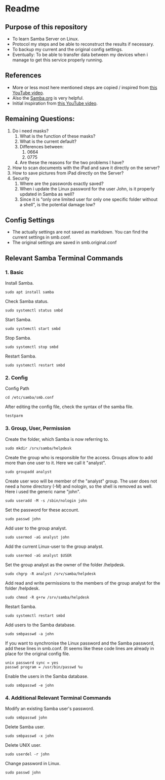 
# Readme

## Purpose of this repository

- To learn Samba Server on Linux.
- Protocol my steps and be able to reconstruct the results if necessary.
- To backup my current and the original config settings.
- Eventually: To be able to transfer data between my devices when i manage to get this service properly running.

## References

- More or less most here mentioned steps are copied / inspired from [this YouTube video](https://www.youtube.com/watch?v=4zIETevbstg).
- Also the [Samba.org](https://wiki.samba.org/index.php/Main_Page) is very helpful.
- Initial inspiration from [this YouTube video](https://www.youtube.com/watch?v=7Q0mnAT1MRg).


## Remaining Questions:

1. Do i need masks?
   1. What is the function of these masks?
   2. What is the current default?
   3. Differences between:
      1. 0664
      2. 0775
   4. Are these the reasons for the two problems I have?
1. How to scan documents with the iPad and save it directly on the server?
1. How to save pictures from iPad directly on the Server?
1. Security
   1. Where are the passwords exactly saved?
   2. When i update the Linux password for the user John, is it properly updated in Samba as well?
   3. Since it is "only one limited user for only one specific folder without a shell", is the potential damage low?


## Config Settings

- The actually settings are not saved as markdown. You can find the current settings in smb.conf.
- The original settings are saved in smb.original.conf


## Relevant Samba Terminal Commands

### 1. Basic

Install Samba.

```
sudo apt install samba
```

Check Samba status.

```
sudo systemctl status smbd
```

Start Samba.

```
sudo systemctl start smbd
```

Stop Samba.

```
sudo systemctl stop smbd
```

Restart Samba.

```
sudo systemctl restart smbd
```

### 2. Config

Config Path

```
cd /etc/samba/smb.conf
```

After editing the config file, check the syntax of the samba file.

```
testparm
```

### 3. Group, User, Permission

Create the folder, which Samba is now referring to.

```
sudo mkdir /srv/samba/helpdesk
```

Create the group who is responsible for the access. Groups allow to add more than one user to it. Here we call it "analyst".

```
sudo groupadd analyst
```

Create user woo will be member of the "analyst" group. The user does not need a home directory (-M) and nologin, so the shell is removed as well. Here i used the generic name "john".

```
sudo useradd -M -s /sbin/nologin john
```

Set the password for these account.

```
sudo passwd john
```

Add user to the group analyst.

```
sudo usermod -aG analyst john
```

Add the current Linux-user to the group analyst.

```
sudo usermod -aG analyst $USER
```

Set the group analyst as the owner of the folder /helpdesk.

```
sudo chgrp -R analyst /srv/samba/helpdesk
```

Add read and write permissions to the members of the group analyst for the folder /helpdesk.

```
sudo chmod -R g+rw /srv/samba/helpdesk
```

Restart Samba.

```
sudo systemctl restart smbd
```

Add users to the Samba database.

```
sudo smbpasswd -a john
```

If you want to synchronise the Linux password and the  Samba password, add these lines in smb.conf. (It seems like these code lines are already in place for the original config file.

```
unix password sync = yes
passwd program = /usr/bin/passwd %u
```


Enable the users in the Samba database.

```
sudo smbpasswd -e john
```


### 4. Additional Relevant Terminal Commands

Modify an existing Samba user's password.

```
sudo smbpasswd john
```

Delete Samba user.

```
sudo smbpasswd -x john
```

Delete UNIX user.

```
sudo userdel -r john
```

Change password in Linux.

```
sudo passwd john
```
